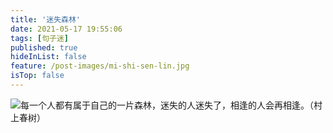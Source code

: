 ```yaml
---
title: '迷失森林'
date: 2021-05-17 19:55:06
tags: [句子迷]
published: true
hideInList: false
feature: /post-images/mi-shi-sen-lin.jpg
isTop: false
---
```

![](https://coding-pages-bucket-3523768-8337280-12739-496644-1304585153.cos-website.ap-hongkong.myqcloud.com/post-images/1621259766503.jpg)每一个人都有属于自己的一片森林，迷失的人迷失了，相逢的人会再相逢。（村上春树）